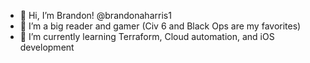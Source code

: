 - 👋 Hi, I’m Brandon! @brandonaharris1
- 👀 I’m a big reader and gamer (Civ 6 and Black Ops are my favorites)
- 🌱 I’m currently learning Terraform, Cloud automation, and iOS development

<!---
brandonaharris1/brandonaharris1 is a ✨ special ✨ repository because its `README.md` (this file) appears on your GitHub profile.
You can click the Preview link to take a look at your changes.
--->

